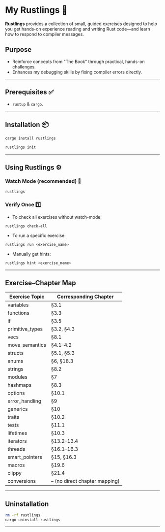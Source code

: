 
# My Rustlings 🦀

**Rustlings** provides a collection of small, guided exercises designed to help you get hands-on experience reading and writing Rust code—and learn how to respond to compiler messages.

## Purpose

* Reinforce concepts from "The Book" through practical, hands-on challenges.
* Enhances my debugging skills by fixing compiler errors directly.

---

## Prerequisites ✅

* `rustup` & `cargo`.
---

## Installation 📦

```bash
cargo install rustlings
```

```bash
rustlings init
```

---

## Using Rustlings ⚙️

### Watch Mode (recommended) 👀

```bash
rustlings
```


### Verify Once 1️⃣

* To check all exercises without watch-mode:

```bash
rustlings check-all
```

* To run a specific exercise:

```bash
rustlings run <exercise_name>
```

* Manually get hints:

```bash
rustlings hint <exercise_name>
```

---

## Exercise–Chapter Map


| Exercise Topic   | Corresponding Chapter         |
| ---------------- | ----------------------------- |
| variables        | §3.1                          |
| functions        | §3.3                          |
| if               | §3.5                          |
| primitive\_types | §3.2, §4.3                    |
| vecs             | §8.1                          |
| move\_semantics  | §4.1–4.2                      |
| structs          | §5.1, §5.3                    |
| enums            | §6, §18.3                     |
| strings          | §8.2                          |
| modules          | §7                            |
| hashmaps         | §8.3                          |
| options          | §10.1                         |
| error\_handling  | §9                            |
| generics         | §10                           |
| traits           | §10.2                         |
| tests            | §11.1                         |
| lifetimes        | §10.3                         |
| iterators        | §13.2–13.4                    |
| threads          | §16.1–16.3                    |
| smart\_pointers  | §15, §16.3                    |
| macros           | §19.6                         |
| clippy           | §21.4                         |
| conversions      | – (no direct chapter mapping) |


---

## Uninstallation

```bash
rm -rf rustlings
cargo uninstall rustlings
```

---

